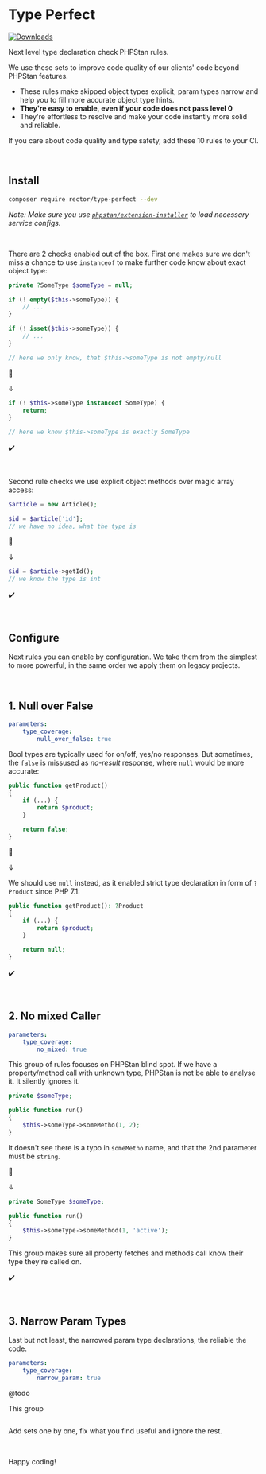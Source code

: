 # Type Perfect

[![Downloads](https://img.shields.io/packagist/dt/rector/type-perfect.svg?style=flat-square)](https://packagist.org/packages/rector/type-perfect/stats)

Next level type declaration check PHPStan rules.

We use these sets to improve code quality of our clients' code beyond PHPStan features.

* These rules make skipped object types explicit, param types narrow and help you to fill more accurate object type hints.
* **They're easy to enable, even if your code does not pass level 0**
* They're effortless to resolve and make your code instantly more solid and reliable.

If you care about code quality and type safety, add these 10 rules to your CI.

<br>

## Install

```bash
composer require rector/type-perfect --dev
```

*Note: Make sure you use [`phpstan/extension-installer`](https://github.com/phpstan/extension-installer#usage) to load necessary service configs.*

<br>

There are 2 checks enabled out of the box. First one makes sure we don't miss a chance to use `instanceof` to make further code know about exact object type:

```php
private ?SomeType $someType = null;

if (! empty($this->someType)) {
    // ...
}

if (! isset($this->someType)) {
    // ...
}

// here we only know, that $this->someType is not empty/null
```

:no_good:

↓


```php
if (! $this->someType instanceof SomeType) {
    return;
}

// here we know $this->someType is exactly SomeType
```

:heavy_check_mark:

<br>

Second rule checks we use explicit object methods over magic array access:

```php
$article = new Article();

$id = $article['id'];
// we have no idea, what the type is
```

:no_good:

↓

```php
$id = $article->getId();
// we know the type is int
```

:heavy_check_mark:

<br>

## Configure

Next rules you can enable by configuration. We take them from the simplest to more powerful, in the same order we apply them on legacy projects.

<br>

## 1. Null over False

```yaml
parameters:
    type_coverage:
        null_over_false: true
```

Bool types are typically used for on/off, yes/no responses. But sometimes, the `false` is missused as *no-result* response, where `null` would be more accurate:

```php
public function getProduct()
{
    if (...) {
        return $product;
    }

    return false;
}
```

:no_good:

↓

We should use `null` instead, as it enabled strict type declaration in form of `?Product` since PHP 7.1:

```php
public function getProduct(): ?Product
{
    if (...) {
        return $product;
    }

    return null;
}
```

:heavy_check_mark:

<br>

## 2. No mixed Caller

```yaml
parameters:
    type_coverage:
        no_mixed: true
```

This group of rules focuses on PHPStan blind spot. If we have a property/method call with unknown type, PHPStan is not be able to analyse it. It silently ignores it.

```php
private $someType;

public function run()
{
    $this->someType->someMetho(1, 2);
}
```

It doesn't see there is a typo in `someMetho` name, and that the 2nd parameter must be `string`.

:no_good:

↓


```php
private SomeType $someType;

public function run()
{
    $this->someType->someMethod(1, 'active');
}
```

This group makes sure all property fetches and methods call know their type they're called on.

:heavy_check_mark:

<br>

## 3. Narrow Param Types

Last but not least, the narrowed param type declarations, the reliable the code.

```yaml
parameters:
    type_coverage:
        narrow_param: true
```

@todo

This group

```php

```






Add sets one by one, fix what you find useful and ignore the rest.

<br>

Happy coding!
